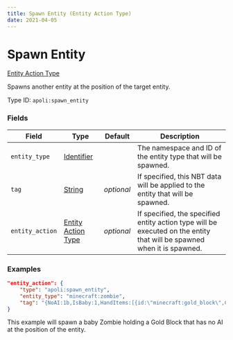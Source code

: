 ```yaml
---
title: Spawn Entity (Entity Action Type)
date: 2021-04-05
---
```


# Spawn Entity

[Entity Action Type](../entity_action_types.md)

Spawns another entity at the position of the target entity.

Type ID: `apoli:spawn_entity`


### Fields

Field  | Type | Default | Description
-------|------|---------|-------------
`entity_type` | [Identifier](../data_types/identifier.md) |  | The namespace and ID of the entity type that will be spawned.
`tag` | [String](../data_types/string.md) | _optional_ | If specified, this NBT data will be applied to the entity that will be spawned.
`entity_action` | [Entity Action Type](../entity_action_types.md) | _optional_ | If specified, the specified entity action type will be executed on the entity that will be spawned when it is spawned.


### Examples

```json
"entity_action": {
    "type": "apoli:spawn_entity",
    "entity_type": "minecraft:zombie",
    "tag": "{NoAI:1b,IsBaby:1,HandItems:[{id:\"minecraft:gold_block\",Count:1},{}]}"
}
```

This example will spawn a baby Zombie holding a Gold Block that has no AI at the position of the entity.
